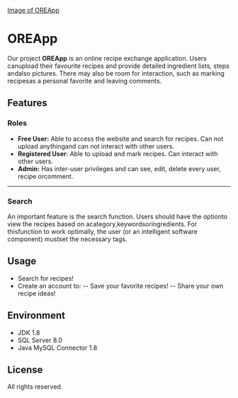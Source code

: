 [Image of OREApp](https://github.com/AAOsiik/OREApp/blob/master/Logo/ORE_Logo.png)
# OREApp
Our project **OREApp** is an online recipe exchange application. Users canupload their favourite recipes and provide detailed ingredient lists, steps andalso pictures. There may also be room for interaction, such as marking recipesas a personal favorite and leaving comments.
## Features
### Roles
 - **Free User:** Able to access the website and search for recipes. Can not upload anythingand can not interact with other users.
 - **Registered User**: Able to upload and mark recipes. Can interact with other users.
 - **Admin:** Has inter-user privileges and can see, edit, delete every user, recipe orcomment.
 ---
 ### Search
 An important feature is the search function. Users should have the optionto view the recipes based on acategory,keywordsoringredients. For thisfunction to work optimally, the user (or an intelligent software component) mustset the necessary tags.

## Usage

 - Search for recipes!
 - Create an account to: 
 -- Save your favorite recipes!
 -- Share your own recipe ideas!


## Environment
- JDK 1.8
- SQL Server 8.0
- Java MySQL Connector 1.8

## License
All rights reserved.



